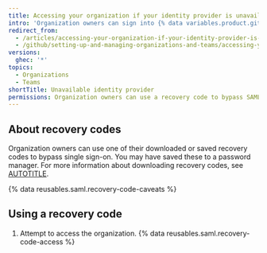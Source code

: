```yaml
---
title: Accessing your organization if your identity provider is unavailable
intro: 'Organization owners can sign into {% data variables.product.github %} even if their identity provider is unavailable by bypassing single sign-on (SSO) and using their recovery codes.'
redirect_from:
  - /articles/accessing-your-organization-if-your-identity-provider-is-unavailable
  - /github/setting-up-and-managing-organizations-and-teams/accessing-your-organization-if-your-identity-provider-is-unavailable
versions:
  ghec: '*'
topics:
  - Organizations
  - Teams
shortTitle: Unavailable identity provider
permissions: Organization owners can use a recovery code to bypass SAML SSO.
---
```


## About recovery codes

Organization owners can use one of their downloaded or saved recovery codes to bypass single sign-on. You may have saved these to a password manager. For more information about downloading recovery codes, see [AUTOTITLE](/organizations/managing-saml-single-sign-on-for-your-organization/downloading-your-organizations-saml-single-sign-on-recovery-codes).

{% data reusables.saml.recovery-code-caveats %}

## Using a recovery code

1. Attempt to access the organization.
{% data reusables.saml.recovery-code-access %}

